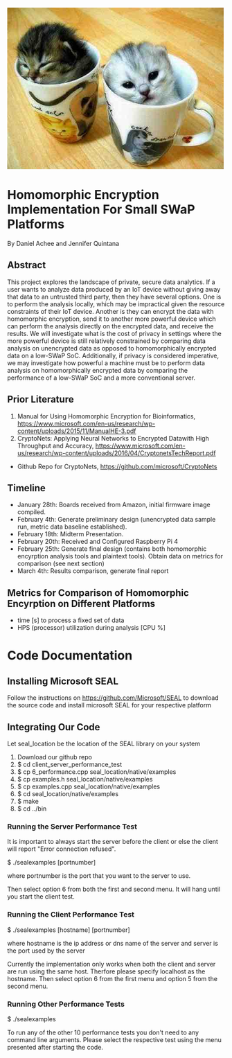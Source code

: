 ![Example Image Embedded](containerized_deployments.jpeg)
# Homomorphic Encryption Implementation For Small SWaP Platforms
By Daniel Achee and Jennifer Quintana

## Abstract

This project explores the landscape of private, secure data analytics. If a user wants to analyze data produced by an IoT device without giving away that data to an untrusted third party, then they have several options. One is to perform the analysis locally, which may be impractical given the resource constraints of their IoT device. Another is they can encrypt the data with homomorphic encryption, send it to another more powerful device which can perform the analysis directly on the encrypted data, and receive the results. We will investigate what is the cost of privacy in settings where the more powerful device is still relatively constrained by comparing data analysis on unencrypted data as opposed to homomorphically encrypted data on a low-SWaP SoC. Additionally, if privacy is considered imperative, we may investigate how powerful a machine must be to perform data analysis on homomorphically encrypted data by comparing the performance of a low-SWaP SoC and a more conventional server.

## Prior Literature
1. Manual for Using Homomorphic Encryption for Bioinformatics, https://www.microsoft.com/en-us/research/wp-content/uploads/2015/11/ManualHE-3.pdf
2. CryptoNets: Applying Neural Networks to Encrypted Datawith High Throughput and Accuracy, https://www.microsoft.com/en-us/research/wp-content/uploads/2016/04/CryptonetsTechReport.pdf
- Github Repo for CryptoNets, https://github.com/microsoft/CryptoNets

## Timeline
- January 28th: Boards received from Amazon, initial firmware image compiled.
- February 4th: Generate preliminary design (unencrypted data sample run, metric data baseline established).
- February 18th: Midterm Presentation.
- February 20th: Received and Configured Raspberry Pi 4
- February 25th: Generate final design (contains both homomorphic encyrption analysis tools and plaintext tools). Obtain data on metrics for comparison (see next section)
- March 4th: Results comparison, generate final report

## Metrics for Comparison of Homomorphic Encyrption on Different Platforms
- time [s] to process a fixed set of data
- HPS (processor) utilization during analysis [CPU %]

# Code Documentation

## Installing Microsoft SEAL
Follow the instructions on https://github.com/Microsoft/SEAL to download the source code and install microsoft SEAL for your respective platform

## Integrating Our Code
Let seal_location be the location of the SEAL library on your system
1. Download our github repo
2. $ cd client_server_performance_test
3. $ cp 6_performance.cpp seal_location/native/examples
4. $ cp examples.h seal_location/native/examples
5. $ cp examples.cpp seal_location/native/examples
6. $ cd seal_location/native/examples
7. $ make
8. $ cd ../bin

### Running the Server Performance Test
It is important to always start the server before the client or else the client will report "Error connection refused".

$ ./sealexamples [portnumber]

where portnumber is the port that you want to the server to use.

Then select option 6 from both the first and second menu. It will hang until you start the client test.

### Running the Client Performance Test

$ ./sealexamples [hostname] [portnumber]

where hostname is the ip address or dns name of the server and server is the port used by the server

Currently the implementation only works when both the client and server are run using the same host. Therfore please specify localhost as the hostname.
Then select option 6 from the first menu and option 5 from the second menu.

### Running Other Performance Tests

$ ./sealexamples

To run any of the other 10 performance tests you don't need to any command line arguments. Please select the respective test using the menu presented after starting the code.
